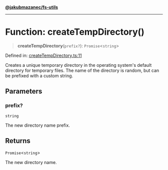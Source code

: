 [**@jakubmazanec/fs-utils**](../README.md)

---

# Function: createTempDirectory()

> **createTempDirectory**(`prefix?`): `Promise`\<`string`\>

Defined in:
[createTempDirectory.ts:11](https://github.com/jakubmazanec/tools/blob/d956cf350ae3e6bad1df754a19dfbabb088c1451/packages/fs-utils/source/createTempDirectory.ts#L11)

Creates a unique temporary directory in the operating system's default directory for temporary
files. The name of the directory is random, but can be prefixed with a custom string.

## Parameters

### prefix?

`string`

The new directory name prefix.

## Returns

`Promise`\<`string`\>

The new directory name.
